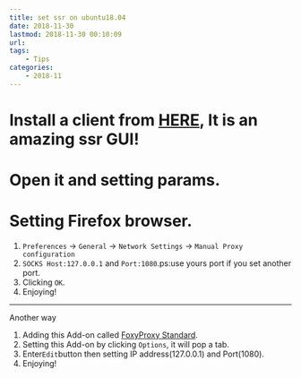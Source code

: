 ```yaml
---
title: set ssr on ubuntu18.04
date: 2018-11-30
lastmod: 2018-11-30 00:10:09
url:
tags:
    - Tips  
categories:
    - 2018-11
---
```

# Install a client from [HERE](https://github.com/erguottou520/electron-ssr), It is an amazing ssr GUI!
# Open it and setting params.
# Setting Firefox browser. 
1. `Preferences` -> `General` -> `Network Settings` -> `Manual Proxy configuration`
2. `SOCKS Host:127.0.0.1` and `Port:1080`.ps:use yours port if you set another port.
3. Clicking `OK`.
4. Enjoying!
---
Another way
1. Adding this Add-on called [FoxyProxy Standard](https://addons.mozilla.org/en-US/firefox/addon/foxyproxy-standard/).
2. Setting this Add-on by clicking `Options`, it will pop a tab. 
3. Enter`Edit`button then setting IP address(127.0.0.1) and Port(1080).
4. Enjoying!
